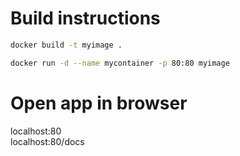 # Build instructions

```bash
docker build -t myimage .
```

```bash
docker run -d --name mycontainer -p 80:80 myimage
```

# Open app in browser
localhost:80     
localhost:80/docs 

